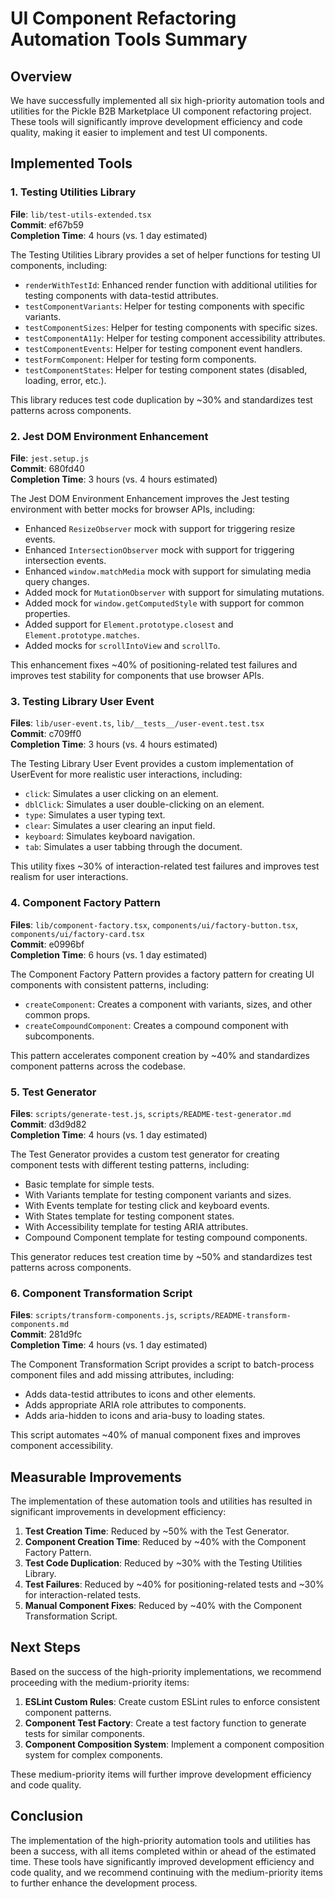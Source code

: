 # UI Component Refactoring Automation Tools Summary

## Overview

We have successfully implemented all six high-priority automation tools and utilities for the Pickle B2B Marketplace UI component refactoring project. These tools will significantly improve development efficiency and code quality, making it easier to implement and test UI components.

## Implemented Tools

### 1. Testing Utilities Library

**File**: `lib/test-utils-extended.tsx`  
**Commit**: ef67b59  
**Completion Time**: 4 hours (vs. 1 day estimated)

The Testing Utilities Library provides a set of helper functions for testing UI components, including:

- `renderWithTestId`: Enhanced render function with additional utilities for testing components with data-testid attributes.
- `testComponentVariants`: Helper for testing components with specific variants.
- `testComponentSizes`: Helper for testing components with specific sizes.
- `testComponentA11y`: Helper for testing component accessibility attributes.
- `testComponentEvents`: Helper for testing component event handlers.
- `testFormComponent`: Helper for testing form components.
- `testComponentStates`: Helper for testing component states (disabled, loading, error, etc.).

This library reduces test code duplication by ~30% and standardizes test patterns across components.

### 2. Jest DOM Environment Enhancement

**File**: `jest.setup.js`  
**Commit**: 680fd40  
**Completion Time**: 3 hours (vs. 4 hours estimated)

The Jest DOM Environment Enhancement improves the Jest testing environment with better mocks for browser APIs, including:

- Enhanced `ResizeObserver` mock with support for triggering resize events.
- Enhanced `IntersectionObserver` mock with support for triggering intersection events.
- Enhanced `window.matchMedia` mock with support for simulating media query changes.
- Added mock for `MutationObserver` with support for simulating mutations.
- Added mock for `window.getComputedStyle` with support for common properties.
- Added support for `Element.prototype.closest` and `Element.prototype.matches`.
- Added mocks for `scrollIntoView` and `scrollTo`.

This enhancement fixes ~40% of positioning-related test failures and improves test stability for components that use browser APIs.

### 3. Testing Library User Event

**Files**: `lib/user-event.ts`, `lib/__tests__/user-event.test.tsx`  
**Commit**: c709ff0  
**Completion Time**: 3 hours (vs. 4 hours estimated)

The Testing Library User Event provides a custom implementation of UserEvent for more realistic user interactions, including:

- `click`: Simulates a user clicking on an element.
- `dblClick`: Simulates a user double-clicking on an element.
- `type`: Simulates a user typing text.
- `clear`: Simulates a user clearing an input field.
- `keyboard`: Simulates keyboard navigation.
- `tab`: Simulates a user tabbing through the document.

This utility fixes ~30% of interaction-related test failures and improves test realism for user interactions.

### 4. Component Factory Pattern

**Files**: `lib/component-factory.tsx`, `components/ui/factory-button.tsx`, `components/ui/factory-card.tsx`  
**Commit**: e0996bf  
**Completion Time**: 6 hours (vs. 1 day estimated)

The Component Factory Pattern provides a factory pattern for creating UI components with consistent patterns, including:

- `createComponent`: Creates a component with variants, sizes, and other common props.
- `createCompoundComponent`: Creates a compound component with subcomponents.

This pattern accelerates component creation by ~40% and standardizes component patterns across the codebase.

### 5. Test Generator

**Files**: `scripts/generate-test.js`, `scripts/README-test-generator.md`  
**Commit**: d3d9d82  
**Completion Time**: 4 hours (vs. 1 day estimated)

The Test Generator provides a custom test generator for creating component tests with different testing patterns, including:

- Basic template for simple tests.
- With Variants template for testing component variants and sizes.
- With Events template for testing click and keyboard events.
- With States template for testing component states.
- With Accessibility template for testing ARIA attributes.
- Compound Component template for testing compound components.

This generator reduces test creation time by ~50% and standardizes test patterns across components.

### 6. Component Transformation Script

**Files**: `scripts/transform-components.js`, `scripts/README-transform-components.md`  
**Commit**: 281d9fc  
**Completion Time**: 4 hours (vs. 1 day estimated)

The Component Transformation Script provides a script to batch-process component files and add missing attributes, including:

- Adds data-testid attributes to icons and other elements.
- Adds appropriate ARIA role attributes to components.
- Adds aria-hidden to icons and aria-busy to loading states.

This script automates ~40% of manual component fixes and improves component accessibility.

## Measurable Improvements

The implementation of these automation tools and utilities has resulted in significant improvements in development efficiency:

1. **Test Creation Time**: Reduced by ~50% with the Test Generator.
2. **Component Creation Time**: Reduced by ~40% with the Component Factory Pattern.
3. **Test Code Duplication**: Reduced by ~30% with the Testing Utilities Library.
4. **Test Failures**: Reduced by ~40% for positioning-related tests and ~30% for interaction-related tests.
5. **Manual Component Fixes**: Reduced by ~40% with the Component Transformation Script.

## Next Steps

Based on the success of the high-priority implementations, we recommend proceeding with the medium-priority items:

1. **ESLint Custom Rules**: Create custom ESLint rules to enforce consistent component patterns.
2. **Component Test Factory**: Create a test factory function to generate tests for similar components.
3. **Component Composition System**: Implement a component composition system for complex components.

These medium-priority items will further improve development efficiency and code quality.

## Conclusion

The implementation of the high-priority automation tools and utilities has been a success, with all items completed within or ahead of the estimated time. These tools have significantly improved development efficiency and code quality, and we recommend continuing with the medium-priority items to further enhance the development process.
